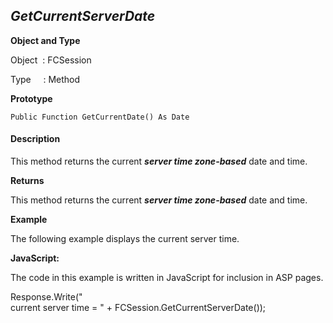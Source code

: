 _GetCurrentServerDate_
----------------------

**Object and Type**

Object  : FCSession

Type     : Method

**Prototype**

```
Public Function GetCurrentDate() As Date
```

#### Description

This method returns the current **_server time zone-based_** date and time.

**Returns**

This method returns the current **_server time zone-based_** date and time.

**Example**

The following example displays the current server time.

**JavaScript:**

The code in this example is written in JavaScript for inclusion in ASP pages.

Response.Write("<BR>current server time = " + FCSession.GetCurrentServerDate());